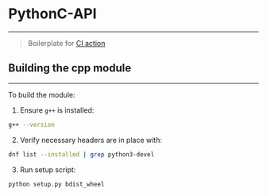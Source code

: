 # PythonC-API
--- 

> Boilerplate for [CI action](https://github.com/janiejestemja/py_sort)

## Building the cpp module
---

To build the module:

1. Ensure `g++` is installed:
```bash
g++ --version
```

2. Verify necessary headers are in place with:
```bash
dnf list --installed | grep python3-devel
```

3. Run setup script:
```bash
python setup.py bdist_wheel
```
